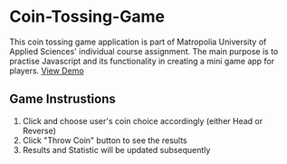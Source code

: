 # Coin-Tossing-Game
This coin tossing game application is part of Matropolia University of Applied Sciences' individual course assignment. The main purpose is to practise Javascript and its functionality 
in creating a mini game app for players. <a href="https://rawcdn.githack.com/giaongo/Coin-Tossing-Game/a5c7a8249035b0ed61d34c6389b100aff2ea1d64/index.html?min=1">View Demo</a>
## Game Instrustions
1. Click and choose user's coin choice accordingly (either Head or Reverse)
2. Click "Throw Coin" button to see the results
3. Results and Statistic will be updated subsequently
